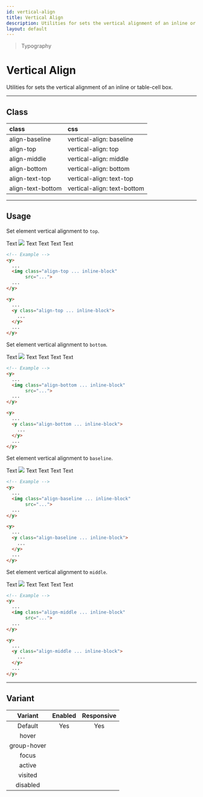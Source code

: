 ```yaml
---
id: vertical-align
title: Vertical Align
description: Utilities for sets the vertical alignment of an inline or table-cell box.
layout: default
---
```


> Typography

# Vertical Align

Utilities for sets the vertical alignment of an inline or table-cell box.

---

## Class

| <span class="px-3 py-1 text-white bg-charcoal-100 rounded-full">class</span> | <span class="px-3 py-1 text-white bg-charcoal-100 rounded-full">css</span> |
|:--|:--|
| align-baseline | vertical-align: baseline |
| align-top | vertical-align: top |
| align-middle | vertical-align: middle |
| align-bottom | vertical-align: bottom |
| align-text-top | vertical-align: text-top |
| align-text-bottom | vertical-align: text-bottom |

---

## Usage

Set element vertical alignment to `top`.

<y class="my-2 mx-auto w-64">
  <y class="h-32 p-6 text-lg bg-gray-300 flex justify-center items-center">
    <y>
      Text
      <img class="px-2 inline-block align-top"
           src="https://picsum.photos/70?=1">
      Text
    </y>
  </y>
</y>

<y class="my-2 mx-auto w-64">
  <y class="h-32 p-6 text-lg bg-gray-300 flex justify-center items-center">
    <y>
      Text
      <span class="px-3 text-5xl inline-block align-top">
        Text
      </span>
      Text
    </y>
  </y>
</y>

```html
<!-- Example -->
<y>
  ...
  <img class="align-top ... inline-block"
       src="...">
  ...
</y>

<y>
  ...
  <y class="align-top ... inline-block">
    ...
  </y>
  ...
</y>
```

Set element vertical alignment to `bottom`.

<y class="my-2 mx-auto w-64">
  <y class="h-32 p-6 text-lg bg-gray-300 flex justify-center items-center">
    <y>
      Text
      <img class="px-2 inline-block align-bottom"
           src="https://picsum.photos/70?=1">
      Text
    </y>
  </y>
</y>

<y class="my-2 mx-auto w-64">
  <y class="h-32 p-6 text-lg bg-gray-300 flex justify-center items-center">
    <y>
      Text
      <span class="text-5xl inline-block align-bottom">
        Text
      </span>
      Text
    </y>
  </y>
</y>

```html
<!-- Example -->
<y>
  ...
  <img class="align-bottom ... inline-block"
       src="...">
  ...
</y>

<y>
  ...
  <y class="align-bottom ... inline-block">
    ...
  </y>
  ...
</y>
```

Set element vertical alignment to `baseline`.

<y class="my-2 mx-auto w-64">
  <y class="h-32 p-6 text-lg bg-gray-300 flex justify-center items-center">
    <y>
      Text
      <img class="px-2 inline-block align-baseline"
           src="https://picsum.photos/70?=1">
      Text
    </y>
  </y>
</y>

<y class="my-2 mx-auto w-64">
  <y class="h-32 p-6 text-lg bg-gray-300 flex justify-center items-center">
    <y>
      Text
      <span class="text-5xl inline-block align-baseline">
        Text
      </span>
      Text
    </y>
  </y>
</y>

```html
<!-- Example -->
<y>
  ...
  <img class="align-baseline ... inline-block"
       src="...">
  ...
</y>

<y>
  ...
  <y class="align-baseline ... inline-block">
    ...
  </y>
  ...
</y>
```

Set element vertical alignment to `middle`.

<y class="my-2 mx-auto w-64">
  <y class="h-32 p-6 text-lg bg-gray-300 flex justify-center items-center">
    <y>
      Text
      <img class="px-2 inline-block align-middle"
           src="https://picsum.photos/70?=1">
      Text
    </y>
  </y>
</y>

<y class="my-2 mx-auto w-64">
  <y class="h-32 p-6 text-lg bg-gray-300 flex justify-center items-center">
    <y>
      Text
      <span class="text-5xl inline-block align-middle">
        Text
      </span>
      Text
    </y>
  </y>
</y>

```html
<!-- Example -->
<y>
  ...
  <img class="align-middle ... inline-block"
       src="...">
  ...
</y>

<y>
  ...
  <y class="align-middle ... inline-block">
    ...
  </y>
  ...
</y>
```

---

## Variant

| <span class="font-semibold underline">Variant</span> | <span class="font-semibold underline">Enabled</span> | <span class="font-semibold underline">Responsive</span> |
|:-:|:-:|:-:|
| Default | Yes | Yes |
| hover| | |
| group-hover | | |
| focus | | |
| active | | |
| visited | | |
| disabled | | |